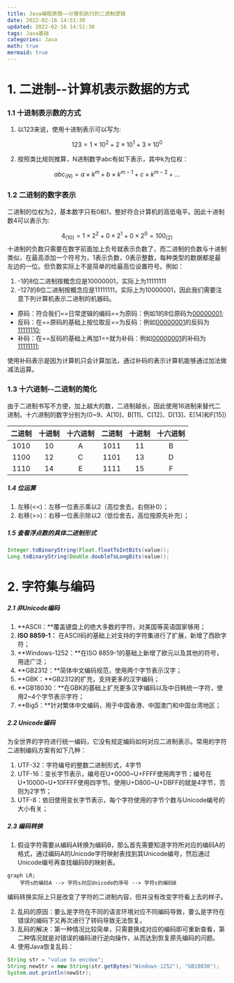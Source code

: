 ```yaml
---
title: Java编程原理——计算机执行的二进制逻辑
date: 2022-02-16 14:51:30
updated: 2022-02-16 14:51:30
tags: Java基础
categories: Java
math: true
mermaid: true
---
```

# 1. 二进制--计算机表示数据的方式
### 1.1 十进制表示数的方式
1. 以123来说，使用十进制表示可以写为:<br/>

$$
123 = 1 \times 10 ^2 + 2 \times 10 ^1 + 3 \times 10 ^ 0
$$

2. 按照类比规则推算，N进制数字abc有如下表示，其中k为位权：

$$
abc_{(N)} = a \times k^m + b \times k^{m-1} + c \times k^{m-2} + ...
$$

### 1.2 二进制的数字表示
二进制的位权为2，基本数字只有0和1，整好符合计算机的高低电平。因此十进制数4可以表示为:

$$
4_{(10)} = 1 \times 2^2 + 0 \times 2^1 + 0 \times 2^0 = 100_{(2)}
$$
十进制的负数只需要在数字前面加上负号就表示负数了，而二进制的负数与十进制类似，在最高添加一个符号为，1表示负数，0表示整数，每种类型的数据都是最左边的一位。但负数实际上不是简单的给最高位设置符号。例如：
1. -1的8位二进制按概念应是10000001，实际上为11111111
2. -127的8位二进制按概念应是11111111，实际上为10000001，因此我们需要注意下列计算机表示二进制的机器码。
- 原码：符合我们==日常逻辑的编码==为原码：例如1的8位原码为<u>00000001</u>;
- 反码：在==原码的基础上按位取反==为反码：例如<u>00000001</u>的反码为<u>11111110</u>;
- 补码：在==反码的基础上再加1==就为补码：例如<u>00000001</u>的补码为<u>11111111</u>;

使用补码表示是因为计算机只会计算加法，通过补码的表示计算机能够通过加法做减法运算。

### 1.3 十六进制--二进制的简化
由于二进制书写不方便，加上越大的数，二进制越长，因此使用16进制来替代二进制。十六进制的数字分别为(0~9、A[10]、B[11]、C[12]、D[13]、E[14]和F[15])

二进制 | 十进制 | 十六进制 | 二进制 | 十进制 | 十六进制
:---:|:---:|:---:|:---:|:---:|:---:
1010 | 10 | A | 1011 | 11 | B
1100 | 12 | C| 1101 | 13 | D
1110 | 14 | E | 1111 | 15 | F

##### 1.4 位运算
1. 左移(<<)：左移一位表示乘以2（高位舍去，右侧补0）；
2. 右移(>>)：右移一位表示除以2（低位舍去，高位按原先补充）；

##### 1.5 查看浮点数的具体二进制形式

```java
Integer.toBinaryString(Float.floatToIntBits(value));
Long.toBinaryString(Double.doubleToLongBits(value));
```
# 2. 字符集与编码
##### 2.1 非Unicode编码
1. **ASCII：**覆盖键盘上的绝大多数的字符，对美国等英语国家够用；
2. **ISO 8859-1：** 在ASCII码的基础上对支持的字符集进行了扩展，新增了西欧字符；
3. **Windows-1252：**在ISO 8859-1的基础上新增了欧元以及其他的符号，用途广泛；
4. **GB2312：**简体中文编码规范，使用两个字节表示汉字；
5. **GBK：**GB2312的扩充，支持更多的汉字编码；
6. **GB18030：**在GBK的基础上扩充更多汉字编码以及中日韩统一字符，使用2~4个字节表示字符；
7. **Big5：**针对繁体中文编码，用于中国香港、中国澳门和中国台湾地区；

##### 2.2 Unicode编码
为全世界的字符进行统一编码，它没有规定编码如何对应二进制表示。常用的字符二进制编码方案有如下几种：
1. UTF-32：字符编号的整数二进制形式，4字节
2. UTF-16：变长字节表示，编号在U+0000\~U+FFFF使用两字节；编号在U+10000\~U+10FFFF使用四字节。使用U+D800~U+DBFF的就是4字节，否则为2字节；
3. UTF-8：依旧使用变长字节表示，每个字符使用的字节个数与Unicode编号的大小有关；

##### 2.3 编码转换
1. 假设字符需要从编码A转换为编码B，那么首先需要知道字符所对应的编码A的格式，通过编码A的Unicode字符映射表找到其Unicode编号，然后通过Unicode编号再查找编码B的映射表。
```mermaid
graph LR;
	字符s的编码A --> 字符s对应Unicode的序号 --> 字符s的编码B
```

编码转换实际上只是改变了字符的二进制内容，但并没有改变字符看上去的样子。

2. 乱码的原因：要么是字符在不同的语言环境对应不同编码导致，要么是字符在错误的编码下又再次进行了转码导致无法恢复。
3. 乱码的解决：第一种情况比较简单，只需要换成对应的编码即可重新查看，第二种情况就是对错误的编码进行逆向操作，从而达到恢复原先编码的问题。
4. 使用Java恢复乱码：

```java
String str = "value to encdoe";
String newStr = new String(str.getBytes("Windows-1252"), "GB18030");
System.out.println(newStr);
```